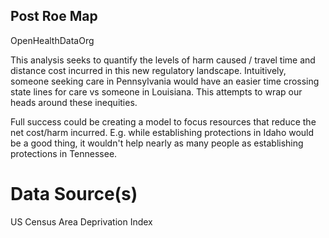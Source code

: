 ## Post Roe Map

OpenHealthDataOrg

This analysis seeks to quantify the levels of harm caused / travel time and distance cost incurred in this new regulatory landscape. Intuitively, someone seeking care in Pennsylvania would have an easier time crossing state lines for care vs someone in Louisiana. This attempts to wrap our heads around these inequities. 

Full success could be creating a model to focus resources that reduce the net cost/harm incurred. E.g. while establishing protections in Idaho would be a good thing, it wouldn't help nearly as many people as establishing protections in Tennessee. 

# Data Source(s)

US Census
Area Deprivation Index


